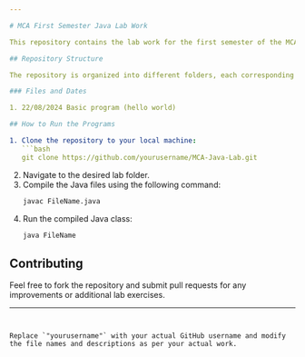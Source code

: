 ```yaml
---

# MCA First Semester Java Lab Work

This repository contains the lab work for the first semester of the MCA program at GGSIPU (USICT). The lab exercises focus on various concepts of Java programming.

## Repository Structure

The repository is organized into different folders, each corresponding to a specific lab session or topic covered in the course.

### Files and Dates 

1. 22/08/2024 Basic program (hello world)

## How to Run the Programs

1. Clone the repository to your local machine:
   ```bash
   git clone https://github.com/yourusername/MCA-Java-Lab.git
   ```
2. Navigate to the desired lab folder.
3. Compile the Java files using the following command:
   ```bash
   javac FileName.java
   ```
4. Run the compiled Java class:
   ```bash
   java FileName
   ```

## Contributing

Feel free to fork the repository and submit pull requests for any improvements or additional lab exercises.

---
```


Replace `"yourusername"` with your actual GitHub username and modify the file names and descriptions as per your actual work.
